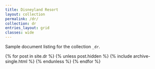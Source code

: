 ```yaml
---
title: Disneyland Resort
layout: collection
permalink: /dr/
collection: dr
entries_layout: grid
classes: wide
---
```


Sample document listing for the collection `_dr`.

{% for post in site.dr %}
  {% unless post.hidden %}
    {% include archive-single.html %}
  {% endunless %}
{% endfor %}